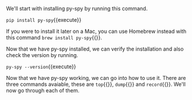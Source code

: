 We'll start with installing py-spy by running this command.

`pip install py-spy`{{execute}}

If you were to install it later on a Mac, you can use Homebrew instead with this command `brew install py-spy`{{}}.

Now that we have py-spy installed, we can verify the installation and also check the version by running.

`py-spy --version`{{execute}}

Now that we have py-spy working, we can go into how to use it. There are three commands avaiable, these are `top`{{}}, `dump`{{}} and `record`{{}}. We'll now go through each of them.